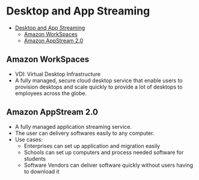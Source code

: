 # Desktop and App Streaming

- [Desktop and App Streaming](#desktop-and-app-streaming)
  - [Amazon WorkSpaces](#amazon-workspaces)
  - [Amazon AppStream 2.0](#amazon-appstream-20)

## Amazon WorkSpaces

- VDI: Virtual Desktop Infrastructure
- A fully managed, secure cloud desktop service that enable users to provision desktops and scale quickly to provide a lot of desktops to employees across the globe.

## Amazon AppStream 2.0

- A fully managed application streaming service.
- The user can delivery softwares easily to any computer.
- Use cases:
  - Enterprises can set up application and migration easily
  - Schools can set up computers and process needed software for students
  - Software Vendors can deliver software quickly without users having to download it

